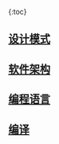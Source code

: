 ---
---

{:toc}

## [设计模式](page/design_pattern)

## [软件架构](page/architecture)

## [编程语言](page/language)

## [编译](page/compile)
